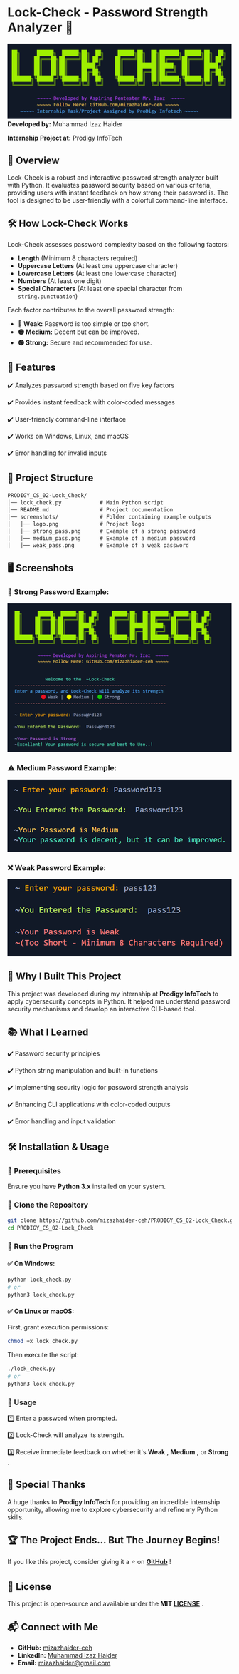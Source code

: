 # Lock-Check - Password Strength Analyzer 🔐
![Lock-Check](screenshots/logo1.png)
**Developed by:** Muhammad Izaz Haider

**Internship Project at:** Prodigy InfoTech



## 📌 Overview

Lock-Check is a robust and interactive password strength analyzer built with Python. It evaluates password security based on various criteria, providing users with instant feedback on how strong their password is. The tool is designed to be user-friendly with a colorful command-line interface.

## 🛠 How Lock-Check Works

Lock-Check assesses password complexity based on the following factors:

* **Length** (Minimum 8 characters required)
* **Uppercase Letters** (At least one uppercase character)
* **Lowercase Letters** (At least one lowercase character)
* **Numbers** (At least one digit)
* **Special Characters** (At least one special character from `string.punctuation`)

Each factor contributes to the overall password strength:

* **🔴 Weak:** Password is too simple or too short.
* **🟡 Medium:** Decent but can be improved.
* **🟢 Strong:** Secure and recommended for use.

## 📌 Features

✔️ Analyzes password strength based on five key factors

✔️ Provides instant feedback with color-coded messages

✔️ User-friendly command-line interface

✔️ Works on Windows, Linux, and macOS

✔️ Error handling for invalid inputs

## 📂 Project Structure

```
PRODIGY_CS_02-Lock_Check/
│── lock_check.py            # Main Python script
│── README.md                # Project documentation
│── screenshots/             # Folder containing example outputs
│   │── logo.png             # Project logo
│   │── strong_pass.png      # Example of a strong password
│   │── medium_pass.png      # Example of a medium password
│   │── weak_pass.png        # Example of a weak password
```

## 🖥 Screenshots

### 🔐 Strong Password Example:

![Strong Password](screenshots/strong_pass.png)

### ⚠️ Medium Password Example:

![Medium Password](screenshots/medium.png)

### ❌ Weak Password Example:

![Weak Password](screenshots/weak.png)

## 🎯 Why I Built This Project

This project was developed during my internship at **Prodigy InfoTech** to apply cybersecurity concepts in Python. It helped me understand password security mechanisms and develop an interactive CLI-based tool.

## 📚 What I Learned

✔️ Password security principles

✔️ Python string manipulation and built-in functions

✔️ Implementing security logic for password strength analysis

✔️ Enhancing CLI applications with color-coded outputs

✔️ Error handling and input validation

## 🛠 Installation & Usage

### 🔹 Prerequisites

Ensure you have **Python 3.x** installed on your system.

### 🔹 Clone the Repository

```bash
git clone https://github.com/mizazhaider-ceh/PRODIGY_CS_02-Lock_Check.git
cd PRODIGY_CS_02-Lock_Check
```

### 🔹 Run the Program

#### ✅ On Windows:

```bash
python lock_check.py
# or
python3 lock_check.py
```

#### ✅ On Linux or macOS:

First, grant execution permissions:

```bash
chmod +x lock_check.py
```

Then execute the script:

```bash
./lock_check.py
# or
python3 lock_check.py
```

### 🔹 Usage

1️⃣ Enter a password when prompted.

2️⃣ Lock-Check will analyze its strength.

3️⃣ Receive immediate feedback on whether it's  **Weak** ,  **Medium** , or  **Strong** .

## 🌟 Special Thanks

A huge thanks to **Prodigy InfoTech** for providing an incredible internship opportunity, allowing me to explore cybersecurity and refine my Python skills.

## 🏆 The Project Ends... But The Journey Begins!

If you like this project, consider giving it a ⭐ on  **[GitHub](https://github.com/mizazhaider-ceh/PRODIGY_CS_02-Lock_Check)** !

## 📜 License

This project is open-source and available under the  **MIT [LICENSE](LICENSE)** .

## 📬 Connect with Me

* **GitHub:** [mizazhaider-ceh](https://github.com/mizazhaider-ceh)
* **LinkedIn:** [Muhammad Izaz Haider](https://www.linkedin.com/in/muhammad-izaz-haider-091639314/)
* **Email:** [mizazhaider@gmail.com](mailto:mizazhaider@gmail.com)
